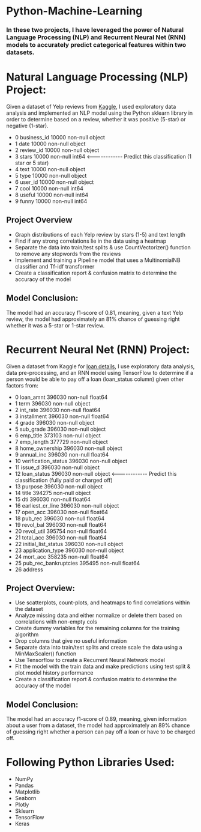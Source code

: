 # Python-Machine-Learning

### In these two projects, I have leveraged the power of Natural Language Processing (NLP) and Recurrent Neural Net (RNN) models to accurately predict categorical features within two datasets.

# Natural Language Processing (NLP) Project:
Given a dataset of Yelp reviews from [Kaggle](https://www.kaggle.com/c/yelp-recsys-2013), I used exploratory data analysis and implemented an NLP model using the Python sklearn library in order to determine based on a review, whether it was positive (5-star) or negative (1-star).
* 0   business_id  10000 non-null  object
* 1   date         10000 non-null  object
* 2   review_id    10000 non-null  object
* 3   stars        10000 non-null  int64 <------------ Predict this classification (1 star or 5 star)
* 4   text         10000 non-null  object
* 5   type         10000 non-null  object
* 6   user_id      10000 non-null  object
* 7   cool         10000 non-null  int64 
* 8   useful       10000 non-null  int64 
* 9   funny        10000 non-null  int64 


## Project Overview
* Graph distributions of each Yelp review by stars (1-5) and text length
* Find if any strong correlations lie in the data using a heatmap
* Separate the data into train/test splits & use CountVectorizer() function to remove any stopwords from the reviews
* Implement and training a Pipeline model that uses a MultinomialNB classifier and Tf-idf transformer
* Create a classification report & confusion matrix to determine the accuracy of the model

## Model Conclusion:
The model had an accuracy f1-score of 0.81, meaning, given a text Yelp review, the model had approximately an 81% chance of guessing right whether it was a 5-star or 1-star review.

# Recurrent Neural Net (RNN) Project:
Given a dataset from Kaggle for [loan details](https://www.kaggle.com/wordsforthewise/lending-club), I use exploratory data analysis, data pre-processing, and an RNN model using TensorFlow to determine if a person would be able to pay off a loan (loan_status column) given other factors from: 
* 0   loan_amnt             396030 non-null  float64
* 1   term                  396030 non-null  object 
* 2   int_rate              396030 non-null  float64
* 3   installment           396030 non-null  float64
* 4   grade                 396030 non-null  object 
* 5   sub_grade             396030 non-null  object 
* 6   emp_title             373103 non-null  object 
* 7   emp_length            377729 non-null  object 
* 8   home_ownership        396030 non-null  object 
* 9   annual_inc            396030 non-null  float64
* 10  verification_status   396030 non-null  object 
* 11  issue_d               396030 non-null  object 
* 12  loan_status           396030 non-null  object          <------------ Predict this classification (fully paid or charged off)
* 13  purpose               396030 non-null  object 
* 14  title                 394275 non-null  object 
* 15  dti                   396030 non-null  float64
* 16  earliest_cr_line      396030 non-null  object 
* 17  open_acc              396030 non-null  float64
* 18  pub_rec               396030 non-null  float64
* 19  revol_bal             396030 non-null  float64
* 20  revol_util            395754 non-null  float64
* 21  total_acc             396030 non-null  float64
* 22  initial_list_status   396030 non-null  object 
* 23  application_type      396030 non-null  object 
* 24  mort_acc              358235 non-null  float64
* 25  pub_rec_bankruptcies  395495 non-null  float64
* 26  address

## Project Overview:
* Use scatterplots, count-plots,  and heatmaps to find correlations within the dataset
* Analyze missing data and either normalize or delete them based on correlations with non-empty cols
* Create dummy variables for the remaining columns for the training algorithm
* Drop columns that give no useful information
* Separate data into train/test splits and create scale the data using a MinMaxScaler() function
* Use Tensorflow to create a Recurrent Neural Network model
* Fit the model with the train data and make predictions using test split & plot model history performance
* Create a classification report & confusion matrix to determine the accuracy of the model

## Model Conclusion:
The model had an accuracy f1-score of 0.89, meaning, given information about a user from a dataset, the model had approximately an 89% chance of guessing right whether a person can pay off a loan or have to be charged off.

# Following Python Libraries Used:
* NumPy
* Pandas
* Matplotlib
* Seaborn
* Plotly
* Sklearn
* TensorFlow
* Keras

